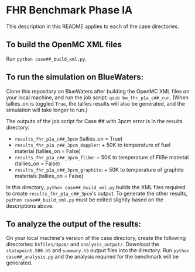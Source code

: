 # FHR Benchmark Phase IA
This description in this README applies to each of the case directories. 

## To build the OpenMC XML files
Run `python case##_build_xml.py`. 

## To run the simulation on BlueWaters:
Clone this repository on BlueWaters after building the OpenMC XML files on your local machine, 
and run the job script: `qsub bw_fhr_p1a_c##_run`. (When tallies_on is toggled `True`, the 
tallies results will also be generated, and the simulation will take longer to run.)

The outputs of the job script for Case ## with 3pcm error is in the results directory: 
- `results_fhr_p1a_c##_3pcm` (tallies_on = True)
- `results_fhr_p1a_c##_3pcm_doppler`: + 50K to temperature of fuel material (tallies_on = False)
- `results_fhr_p1a_c##_3pcm_flibe`: + 50K to temperature of FliBe material (tallies_on = False)
- `results_fhr_p1a_c##_3pcm_graphite`: + 50K to temperature of graphite materials (tallies_on = False)

In this directory, `python case##_build_xml.py` builds the XML files required to create  `results_fhr_p1a_c##_3pcm`'s 
output. To generate the other results, `python case##_build_xml.py` must be edited slightly based on the 
descriptions above. 

## To analyze the output of the results:
On your local machine's version of the case directory, create the 
following directories: `h5files/3pcm/` and `analysis_output/`. Download the `statepoint.500.h5` and 
`summary.h5` output files into the directory. Run `python case##_analysis.py` and the analysis
required for the benchmark will be generated. 
